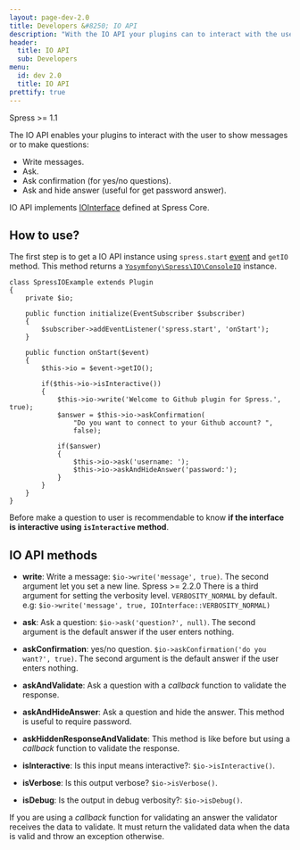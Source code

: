 ```yaml
---
layout: page-dev-2.0
title: Developers &#8250; IO API
description: "With the IO API your plugins can to interact with the user to show messages or to make questions"
header:
  title: IO API
  sub: Developers
menu:
  id: dev 2.0
  title: IO API
prettify: true
---
```

<span class="label label-success">Spress >= 1.1</span>

The IO API enables your plugins to interact with the user to show messages or to make questions:

* Write messages.
* Ask.
* Ask confirmation (for yes/no questions).
* Ask and hide answer (useful for get password answer).

IO API implements [IOInterface](https://github.com/spress/Spress/blob/master/src/Core/IO/IOInterface.php) defined
at Spress Core.

## How to use?

The first step is to get a IO API instance using `spress.start` [event](/docs/developers/events-list) and
`getIO` method. This method returns a [`Yosymfony\Spress\IO\ConsoleIO`](https://github.com/spress/Spress/blob/master/src/IO/ConsoleIO.php) instance.

```
class SpressIOExample extends Plugin
{
    private $io;

    public function initialize(EventSubscriber $subscriber)
    {
        $subscriber->addEventListener('spress.start', 'onStart');
    }

    public function onStart($event)
    {
        $this->io = $event->getIO();

        if($this->io->isInteractive())
        {
            $this->io->write('Welcome to Github plugin for Spress.', true);
            $answer = $this->io->askConfirmation(
                "Do you want to connect to your Github account? ",
                false);

            if($answer)
            {
                $this->io->ask('username: ');
                $this->io->askAndHideAnswer('password:');
            }
        }
    }
}
```

Before make a question to user is recommendable to know **if the interface is interactive using
`isInteractive` method**.

## IO API methods

* **write**: Write a message: `$io->write('message', true)`. The second argument
let you set a new line. <span class="label label-success">Spress >= 2.2.0</span> There is a third
argument for setting the verbosity level. `VERBOSITY_NORMAL` by default. e.g:
`$io->write('message', true, IOInterface::VERBOSITY_NORMAL)`

* **ask**: Ask a question: `$io->ask('question?', null)`. The second argument is the default answer if the user enters nothing.
* **askConfirmation**: yes/no question. `$io->askConfirmation('do you want?', true)`. The second argument is the default answer if the user enters nothing.
* **askAndValidate**: Ask a question with a *callback* function to validate the response.
* **askAndHideAnswer**: Ask a question and hide the answer. This method is useful to require password.
* **askHiddenResponseAndValidate**: This method is like before but using a *callback* function to validate the response.
* **isInteractive**: Is this input means interactive?: `$io->isInteractive()`.
* **isVerbose**: Is this output verbose? `$io->isVerbose()`.
* **isDebug**: Is the output in debug verbosity?: `$io->isDebug()`.

If you are using a *callback* function for validating an answer the validator receives the data to validate.
It must return the validated data when the data is valid and throw an exception otherwise.
